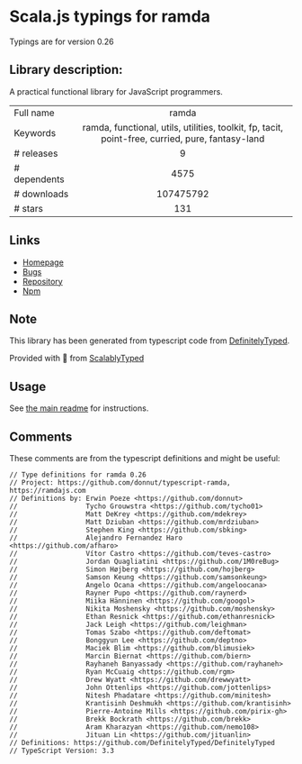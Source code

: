 
# Scala.js typings for ramda

Typings are for version 0.26

## Library description:
A practical functional library for JavaScript programmers.

|                    |                 |
| ------------------ | :-------------: |
| Full name          | ramda |
| Keywords           | ramda, functional, utils, utilities, toolkit, fp, tacit, point-free, curried, pure, fantasy-land |
| # releases         | 9 |
| # dependents       | 4575 |
| # downloads        | 107475792 |
| # stars            | 131 |

## Links
- [Homepage](https://ramdajs.com/)
- [Bugs](https://github.com/ramda/ramda/issues)
- [Repository](https://github.com/ramda/ramda)
- [Npm](https://www.npmjs.com/package/ramda)
    


## Note
This library has been generated from typescript code from [DefinitelyTyped](https://definitelytyped.org).

Provided with :purple_heart: from [ScalablyTyped](https://github.com/oyvindberg/ScalablyTyped)

## Usage
See [the main readme](../../readme.md) for instructions.

## Comments

These comments are from the typescript definitions and might be useful:
```
// Type definitions for ramda 0.26
// Project: https://github.com/donnut/typescript-ramda, https://ramdajs.com
// Definitions by: Erwin Poeze <https://github.com/donnut>
//                 Tycho Grouwstra <https://github.com/tycho01>
//                 Matt DeKrey <https://github.com/mdekrey>
//                 Matt Dziuban <https://github.com/mrdziuban>
//                 Stephen King <https://github.com/sbking>
//                 Alejandro Fernandez Haro <https://github.com/afharo>
//                 Vítor Castro <https://github.com/teves-castro>
//                 Jordan Quagliatini <https://github.com/1M0reBug>
//                 Simon Højberg <https://github.com/hojberg>
//                 Samson Keung <https://github.com/samsonkeung>
//                 Angelo Ocana <https://github.com/angeloocana>
//                 Rayner Pupo <https://github.com/raynerd>
//                 Miika Hänninen <https://github.com/googol>
//                 Nikita Moshensky <https://github.com/moshensky>
//                 Ethan Resnick <https://github.com/ethanresnick>
//                 Jack Leigh <https://github.com/leighman>
//                 Tomas Szabo <https://github.com/deftomat>
//                 Bonggyun Lee <https://github.com/deptno>
//                 Maciek Blim <https://github.com/blimusiek>
//                 Marcin Biernat <https://github.com/biern>
//                 Rayhaneh Banyassady <https://github.com/rayhaneh>
//                 Ryan McCuaig <https://github.com/rgm>
//                 Drew Wyatt <https://github.com/drewwyatt>
//                 John Ottenlips <https://github.com/jottenlips>
//                 Nitesh Phadatare <https://github.com/minitesh>
//                 Krantisinh Deshmukh <https://github.com/krantisinh>
//                 Pierre-Antoine Mills <https://github.com/pirix-gh>
//                 Brekk Bockrath <https://github.com/brekk>
//                 Aram Kharazyan <https://github.com/nemo108>
//                 Jituan Lin <https://github.com/jituanlin>
// Definitions: https://github.com/DefinitelyTyped/DefinitelyTyped
// TypeScript Version: 3.3

```

